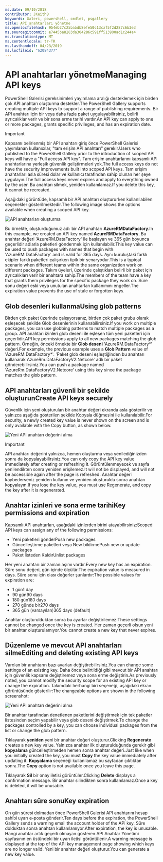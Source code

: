 ```yaml
---
ms.date: 09/10/2018
contributor: JKeithB
keywords: Galeri, powershell, cmdlet, psgallery
title: API anahtarları yönetme
ms.openlocfilehash: 954eb27c25babdb8efe50c13caf5f2d287c6b3e3
ms.sourcegitcommit: e7445ba8203da304286c591ff513900ad1c244a4
ms.translationtype: MT
ms.contentlocale: tr-TR
ms.lasthandoff: 04/23/2019
ms.locfileid: "62084377"
---
```

# <a name="managing-api-keys"></a><span data-ttu-id="9769d-103">API anahtarları yönetme</span><span class="sxs-lookup"><span data-stu-id="9769d-103">Managing API keys</span></span>

<span data-ttu-id="9769d-104">PowerShell Galerisi gereksinimleri yayımlama aralığı desteklemek için birden çok API anahtarı oluşturma destekler.</span><span class="sxs-lookup"><span data-stu-id="9769d-104">The PowerShell Gallery supports creating multiple API keys to support a range of publishing requirements.</span></span> <span data-ttu-id="9769d-105">Bir API anahtarı için bir veya daha fazla paket uygulayabilirsiniz, belirli ayrıcalıklar verir ve bir sona erme tarihi vardır.</span><span class="sxs-lookup"><span data-stu-id="9769d-105">An API key can apply to one or more packages, grants specific privileges, and has an expiration date.</span></span>

> [!IMPORTANT]
> <span data-ttu-id="9769d-106">Kapsamı belirlenmiş bir API anahtarı giriş önce PowerShell Galerisi yayımlanan kullanıcılar, "tam erişim API anahtarı" gerekir.</span><span class="sxs-lookup"><span data-stu-id="9769d-106">Users who published to the PowerShell Gallery prior to the introduction of scoped API keys will have a "Full access API key".</span></span> <span data-ttu-id="9769d-107">Tam erişim anahtarlarını kapsamlı API anahtarlarına yerleşik güvenlik geliştirmeleri yok.</span><span class="sxs-lookup"><span data-stu-id="9769d-107">The full access keys do not have the security improvements built into scoped API keys.</span></span> <span data-ttu-id="9769d-108">Tam erişim anahtarları asla süresi dolar ve kullanıcı tarafından sahip olunan her şeye uygulayın.</span><span class="sxs-lookup"><span data-stu-id="9769d-108">The full access keys never expires and apply to everything owned by the user.</span></span> <span data-ttu-id="9769d-109">Bu anahtarı silmek, yeniden kullanılamaz.</span><span class="sxs-lookup"><span data-stu-id="9769d-109">If you delete this key, it cannot be recreated.</span></span>

<span data-ttu-id="9769d-110">Aşağıdaki görüntüde, kapsamlı bir API anahtarı oluştururken kullanılabilen seçenekler gösterilmektedir.</span><span class="sxs-lookup"><span data-stu-id="9769d-110">The following image shows the options available when creating a scoped API key.</span></span>

![API anahtarları oluşturma](../../Images/PSGallery_KeyScoped.png)

<span data-ttu-id="9769d-112">Bu örnekte, oluşturduğumuz adlı bir API anahtarı **AzureRMDataFactory**.</span><span class="sxs-lookup"><span data-stu-id="9769d-112">In this example, we created an API key named **AzureRMDataFactory**.</span></span> <span data-ttu-id="9769d-113">Bu anahtar değeri 'AzureRM.DataFactory' ile başlayan ve 365 gün boyunca geçerlidir adlarla paketleri göndermek için kullanılabilir.</span><span class="sxs-lookup"><span data-stu-id="9769d-113">This key value can be used to push packages with names that begin with 'AzureRM.DataFactory' and is valid for 365 days.</span></span> <span data-ttu-id="9769d-114">Aynı kuruluştaki farklı ekipler farklı paketleri çalışırken tipik bir senaryodur.</span><span class="sxs-lookup"><span data-stu-id="9769d-114">This is a typical scenario when different teams within the same organization work on different packages.</span></span> <span data-ttu-id="9769d-115">Takım üyeleri, üzerinde çalıştıkları belirli bir paket için ayrıcalıkları verir bir anahtara sahip.</span><span class="sxs-lookup"><span data-stu-id="9769d-115">The members of the team have a key that grants them privileges for the specific package they work on.</span></span>
<span data-ttu-id="9769d-116">Süre sonu değeri eski veya unutulan anahtarları kullanımını engeller.</span><span class="sxs-lookup"><span data-stu-id="9769d-116">The expiration value prevents the use of stale or forgotten keys.</span></span>

## <a name="using-glob-patterns"></a><span data-ttu-id="9769d-117">Glob desenleri kullanma</span><span class="sxs-lookup"><span data-stu-id="9769d-117">Using glob patterns</span></span>

<span data-ttu-id="9769d-118">Birden çok paket üzerinde çalışıyorsanız, birden çok paket grubu olarak eşleşecek şekilde Glob desenlerinin kullanabilirsiniz.</span><span class="sxs-lookup"><span data-stu-id="9769d-118">If you work on multiple packages, you can use globbing patterns to match multiple packages as a group.</span></span> <span data-ttu-id="9769d-119">API anahtarı izinleri glob deseni ile eşleşen tüm yeni paketleri için geçerlidir.</span><span class="sxs-lookup"><span data-stu-id="9769d-119">API key permissions apply to all new packages matching the glob pattern.</span></span> <span data-ttu-id="9769d-120">Örneğin, önceki örnekte bir **Glob deseni** 'AzureRM.DataFactory\*' değeri.</span><span class="sxs-lookup"><span data-stu-id="9769d-120">For example, the previous example uses a **Glob Pattern** value of 'AzureRM.DataFactory\*'.</span></span> <span data-ttu-id="9769d-121">'Paket glob deseni eşleştiğinden bu anahtarı kullanarak AzureRm.DataFactoryV2.Netcore' adlı bir paket gönderebilirsiniz.</span><span class="sxs-lookup"><span data-stu-id="9769d-121">You can push a package named 'AzureRm.DataFactoryV2.Netcore' using this key since the package matches the glob pattern.</span></span>

## <a name="create-api-keys-securely"></a><span data-ttu-id="9769d-122">API anahtarları güvenli bir şekilde oluşturun</span><span class="sxs-lookup"><span data-stu-id="9769d-122">Create API keys securely</span></span>

<span data-ttu-id="9769d-123">Güvenlik için yeni oluşturulan bir anahtar değeri ekranda asla gösterilir ve yalnızca aşağıda gösterilen şekilde Kopyala düğmesini ile kullanılabilir.</span><span class="sxs-lookup"><span data-stu-id="9769d-123">For security, a newly created key value is never shown on the screen and is only available with the Copy button, as shown below.</span></span>

![Yeni API anahtarı değerini alma](../../Images/PSGallery_CopyCreatedKey.png)

> [!IMPORTANT]
> <span data-ttu-id="9769d-125">API anahtarı değerini yalnızca, hemen oluşturma veya yenilediğinizden sonra da kopyalayabilirsiniz.</span><span class="sxs-lookup"><span data-stu-id="9769d-125">You can only copy the API key value immediately after creating or refreshing it.</span></span> <span data-ttu-id="9769d-126">Görüntülenmeyecek ve sayfa yenilendikten sonra yeniden erişilemez.</span><span class="sxs-lookup"><span data-stu-id="9769d-126">It will not be displayed, and will not be accessible again after the page is refreshed.</span></span> <span data-ttu-id="9769d-127">Anahtar değeri kaybederseniz yeniden kullanın ve yeniden oluşturuldu sonra anahtarı kopyalayın.</span><span class="sxs-lookup"><span data-stu-id="9769d-127">If you lose the key value, you must use Regenerate, and copy the key after it is regenerated.</span></span>

## <a name="key-permissions-and-expiration"></a><span data-ttu-id="9769d-128">Anahtar izinleri ve sona erme tarihi</span><span class="sxs-lookup"><span data-stu-id="9769d-128">Key permissions and expiration</span></span>

<span data-ttu-id="9769d-129">Kapsamlı API anahtarları, aşağıdaki izinlerden birini atayabilirsiniz:</span><span class="sxs-lookup"><span data-stu-id="9769d-129">Scoped API keys can assign any of the following permissions:</span></span>

- <span data-ttu-id="9769d-130">Yeni paketleri gönder</span><span class="sxs-lookup"><span data-stu-id="9769d-130">Push new packages</span></span>
- <span data-ttu-id="9769d-131">Güncelleştirme paketleri veya New bildirme</span><span class="sxs-lookup"><span data-stu-id="9769d-131">Push new or update packages</span></span>
- <span data-ttu-id="9769d-132">Paket listeden Kaldır</span><span class="sxs-lookup"><span data-stu-id="9769d-132">Unlist packages</span></span>

<span data-ttu-id="9769d-133">Her yeni anahtarı bir zaman aşımı vardır.</span><span class="sxs-lookup"><span data-stu-id="9769d-133">Every new key has an expiration.</span></span> <span data-ttu-id="9769d-134">Süre sonu değeri, gün içinde ölçülür.</span><span class="sxs-lookup"><span data-stu-id="9769d-134">The expiration value is measured in days.</span></span> <span data-ttu-id="9769d-135">Süre sonu için olası değerler şunlardır:</span><span class="sxs-lookup"><span data-stu-id="9769d-135">The possible values for expiration are:</span></span>

- <span data-ttu-id="9769d-136">1 gün</span><span class="sxs-lookup"><span data-stu-id="9769d-136">1 day</span></span>
- <span data-ttu-id="9769d-137">90 gün</span><span class="sxs-lookup"><span data-stu-id="9769d-137">90 days</span></span>
- <span data-ttu-id="9769d-138">180 gün</span><span class="sxs-lookup"><span data-stu-id="9769d-138">180 days</span></span>
- <span data-ttu-id="9769d-139">270 günde bir</span><span class="sxs-lookup"><span data-stu-id="9769d-139">270 days</span></span>
- <span data-ttu-id="9769d-140">365 gün (varsayılan)</span><span class="sxs-lookup"><span data-stu-id="9769d-140">365 days (default)</span></span>

<span data-ttu-id="9769d-141">Anahtar oluşturulduktan sonra bu ayarlar değiştirilemez.</span><span class="sxs-lookup"><span data-stu-id="9769d-141">These settings cannot be changed once the key is created.</span></span> <span data-ttu-id="9769d-142">Her zaman geçerli olsun yeni bir anahtar oluşturulamıyor.</span><span class="sxs-lookup"><span data-stu-id="9769d-142">You cannot create a new key that never expires.</span></span>

## <a name="editing-and-deleting-existing-api-keys"></a><span data-ttu-id="9769d-143">Düzenleme ve mevcut API anahtarları silme</span><span class="sxs-lookup"><span data-stu-id="9769d-143">Editing and deleting existing API keys</span></span>

<span data-ttu-id="9769d-144">Varolan bir anahtarın bazı ayarları değiştirebilirsiniz.</span><span class="sxs-lookup"><span data-stu-id="9769d-144">You can change some settings of an existing key.</span></span> <span data-ttu-id="9769d-145">Daha önce belirtildiği gibi mevcut bir API anahtarı için güvenlik kapsamı değiştiremez veya sona erme değiştirin.</span><span class="sxs-lookup"><span data-stu-id="9769d-145">As previously noted, you cannot modify the security scope for an existing API key or change the expiration.</span></span> <span data-ttu-id="9769d-146">Takımdaki herhangi biri seçeneği, aşağıdaki ekran görüntüsünde gösterilir:</span><span class="sxs-lookup"><span data-stu-id="9769d-146">The changeable options are shown in the following screenshot:</span></span>

![Yeni API anahtarı değerini alma](../../Images/PSGallery_EditAPIKey.png)

<span data-ttu-id="9769d-148">Bir anahtar tarafından denetlenen paketlerini değiştirmek için tek paketler listesinden seçim yapabilir veya glob deseni değiştirmek.</span><span class="sxs-lookup"><span data-stu-id="9769d-148">To change the packages controlled by a key, you can choose individual packages from the list or change the glob pattern.</span></span>

<span data-ttu-id="9769d-149">Tıklayarak **yeniden** yeni bir anahtar değeri oluşturur.</span><span class="sxs-lookup"><span data-stu-id="9769d-149">Clicking **Regenerate** creates a new key value.</span></span> <span data-ttu-id="9769d-150">Yalnızca anahtar ilk oluşturulduğunda gerekir gibi **kopyalama** güncelleştirmeden hemen sonra anahtar değeri.</span><span class="sxs-lookup"><span data-stu-id="9769d-150">Just like when you initially created the key, you must **Copy** the key value immediately after updating it.</span></span> <span data-ttu-id="9769d-151">**Kopyalama** seçeneği kullanılamaz bu sayfadan çıktıktan sonra.</span><span class="sxs-lookup"><span data-stu-id="9769d-151">The **Copy** option is not available once you leave this page.</span></span>

<span data-ttu-id="9769d-152">Tıklayarak **Sil** bir onay iletisi görüntüler.</span><span class="sxs-lookup"><span data-stu-id="9769d-152">Clicking **Delete** displays a confirmation message.</span></span> <span data-ttu-id="9769d-153">Bir anahtar silindikten sonra kullanılamaz.</span><span class="sxs-lookup"><span data-stu-id="9769d-153">Once a key is deleted, it will be unusable.</span></span>

## <a name="key-expiration"></a><span data-ttu-id="9769d-154">Anahtarı süre sonu</span><span class="sxs-lookup"><span data-stu-id="9769d-154">Key expiration</span></span>

<span data-ttu-id="9769d-155">On gün süresi dolmadan önce PowerShell Galerisi API anahtarını hesap sahibi uyarı e-posta gönderir.</span><span class="sxs-lookup"><span data-stu-id="9769d-155">Ten days before the expiration, the PowerShell Gallery sends a warning email the account holder of the API key.</span></span> <span data-ttu-id="9769d-156">Süre dolduktan sonra anahtarı kullanılamıyor.</span><span class="sxs-lookup"><span data-stu-id="9769d-156">After expiration, the key is unusable.</span></span> <span data-ttu-id="9769d-157">Hangi anahtar artık geçerli olmayan gösteren API Anahtar Yönetimi sayfasının en üstündeki bir uyarı iletisi görüntülenir.</span><span class="sxs-lookup"><span data-stu-id="9769d-157">A warning message is displayed at the top of the API key management page showing which keys are no longer valid.</span></span> <span data-ttu-id="9769d-158">Yeni bir anahtar değeri oluşturur.</span><span class="sxs-lookup"><span data-stu-id="9769d-158">You can generate a new key value.</span></span>
